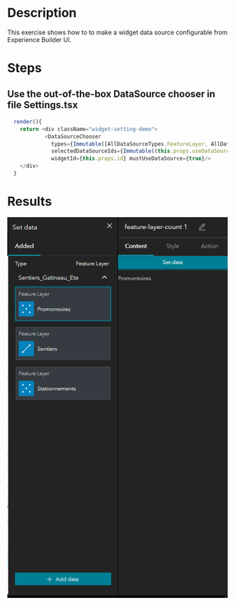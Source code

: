 # Description

This exercise shows how to to make a widget data source configurable from Experience Builder UI.

# Steps
## Use the out-of-the-box DataSource chooser in file Settings.tsx

```javascript
  render(){
    return <div className="widget-setting-demo">
            <DataSourceChooser
              types={Immutable([AllDataSourceTypes.FeatureLayer, AllDataSourceTypes.FeatureQuery])}
              selectedDataSourceIds={Immutable((this.props.useDataSources && this.props.useDataSources[0]) ? [this.props.useDataSources[0].dataSourceId] : [])}
              widgetId={this.props.id} mustUseDataSource={true}/>
    </div>
  }
  ```

  # Results

  ![Data Source Settings](./../images/add-data.PNG)